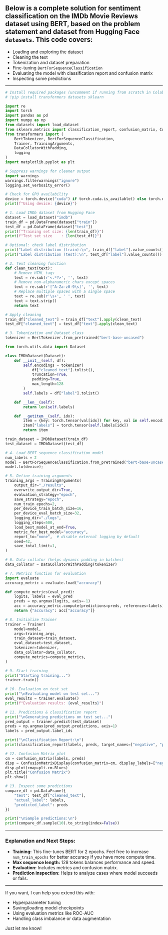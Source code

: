 ## Below is a complete solution for **sentiment classification on the IMDb Movie Reviews dataset using BERT**, based on the problem statement and dataset from Hugging Face `datasets`. This code covers:

- Loading and exploring the dataset
- Cleaning the text
- Tokenization and dataset preparation
- Fine-tuning `BertForSequenceClassification`
- Evaluating the model with classification report and confusion matrix
- Inspecting some predictions

***

```python
# Install required packages (uncomment if running from scratch in Colab/other)
# !pip install transformers datasets sklearn

import re
import torch
import pandas as pd
import numpy as np
from datasets import load_dataset
from sklearn.metrics import classification_report, confusion_matrix, ConfusionMatrixDisplay
from transformers import (
    BertTokenizer, BertForSequenceClassification,
    Trainer, TrainingArguments,
    DataCollatorWithPadding,
    logging
)
import matplotlib.pyplot as plt

# Suppress warnings for cleaner output
import warnings
warnings.filterwarnings("ignore")
logging.set_verbosity_error()

# Check for GPU availability
device = torch.device("cuda") if torch.cuda.is_available() else torch.device("cpu")
print(f"Using device: {device}")

# 1. Load IMDb dataset from Hugging Face
dataset = load_dataset("imdb")
train_df = pd.DataFrame(dataset["train"])
test_df = pd.DataFrame(dataset["test"])
print(f"Training set size: {len(train_df)}")
print(f"Test set size    : {len(test_df)}")

# Optional: check label distribution
print("Label distribution (train):\n", train_df["label"].value_counts())
print("Label distribution (test):\n", test_df["label"].value_counts())

# 2. Text cleaning function
def clean_text(text):
    # Remove HTML tags
    text = re.sub(r'<.*?>', '', text)
    # Remove non-alphanumeric chars except spaces
    text = re.sub(r'[^A-Za-z0-9\s]', '', text)
    # Replace multiple spaces with a single space
    text = re.sub(r'\s+', ' ', text)
    text = text.strip()
    return text

# Apply cleaning
train_df["cleaned_text"] = train_df["text"].apply(clean_text)
test_df["cleaned_text"] = test_df["text"].apply(clean_text)

# 3. Tokenization and Dataset class
tokenizer = BertTokenizer.from_pretrained("bert-base-uncased")

from torch.utils.data import Dataset

class IMDbDataset(Dataset):
    def __init__(self, df):
        self.encodings = tokenizer(
            df["cleaned_text"].tolist(),
            truncation=True,
            padding=True,
            max_length=128
        )
        self.labels = df["label"].tolist()

    def __len__(self):
        return len(self.labels)

    def __getitem__(self, idx):
        item = {key: torch.tensor(val[idx]) for key, val in self.encodings.items()}
        item["labels"] = torch.tensor(self.labels[idx])
        return item

train_dataset = IMDbDataset(train_df)
test_dataset = IMDbDataset(test_df)

# 4. Load BERT sequence classification model
num_labels = 2
model = BertForSequenceClassification.from_pretrained("bert-base-uncased", num_labels=num_labels)
model.to(device);

# 5. Define training arguments
training_args = TrainingArguments(
    output_dir="./results",
    overwrite_output_dir=True,
    evaluation_strategy="epoch",
    save_strategy="epoch",
    num_train_epochs=2,
    per_device_train_batch_size=16,
    per_device_eval_batch_size=32,
    logging_dir="./logs",
    logging_steps=500,
    load_best_model_at_end=True,
    metric_for_best_model="accuracy",
    report_to="none",  # disable external logging by default
    seed=42,
    save_total_limit=1,
)

# 6. Data collator (helps dynamic padding in batches)
data_collator = DataCollatorWithPadding(tokenizer)

# 7. Metrics function for evaluation
import evaluate
accuracy_metric = evaluate.load("accuracy")

def compute_metrics(eval_pred):
    logits, labels = eval_pred
    preds = np.argmax(logits, axis=-1)
    acc = accuracy_metric.compute(predictions=preds, references=labels)
    return {"accuracy": acc["accuracy"]}

# 8. Initialize Trainer
trainer = Trainer(
    model=model,
    args=training_args,
    train_dataset=train_dataset,
    eval_dataset=test_dataset,
    tokenizer=tokenizer,
    data_collator=data_collator,
    compute_metrics=compute_metrics,
)

# 9. Start training
print("Starting training...")
trainer.train()

# 10. Evaluation on test set
print("\nEvaluating model on test set...")
eval_results = trainer.evaluate()
print(f"Evaluation results: {eval_results}")

# 11. Predictions & classification report
print("\nGenerating predictions on test set...")
pred_output = trainer.predict(test_dataset)
preds = np.argmax(pred_output.predictions, axis=1)
labels = pred_output.label_ids

print("\nClassification Report:\n")
print(classification_report(labels, preds, target_names=["negative", "positive"]))

# 12. Confusion Matrix plot
cm = confusion_matrix(labels, preds)
disp = ConfusionMatrixDisplay(confusion_matrix=cm, display_labels=["negative", "positive"])
disp.plot(cmap=plt.cm.Blues)
plt.title("Confusion Matrix")
plt.show()

# 13. Inspect some predictions
compare_df = pd.DataFrame({
    "text": test_df["cleaned_text"],
    "actual_label": labels,
    "predicted_label": preds
})

print("\nSample predictions:\n")
print(compare_df.sample(10).to_string(index=False))
```


***

### Explanation and Next Steps:

- **Training:** This fine-tunes BERT for 2 epochs. Feel free to increase `num_train_epochs` for better accuracy if you have more compute time.
- **Max sequence length:** 128 tokens balances performance and speed.
- **Evaluation:** Includes metrics and confusion matrix.
- **Prediction inspection:** Helps to analyze cases where model succeeds or fails.

***

If you want, I can help you extend this with:

- Hyperparameter tuning
- Saving/loading model checkpoints
- Using evaluation metrics like ROC-AUC
- Handling class imbalance or data augmentation

Just let me know!

